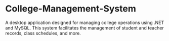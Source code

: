 # College-Management-System
A  desktop application designed for managing college operations using .NET and MySQL. This system facilitates the management of student and teacher records, class schedules, and more.
